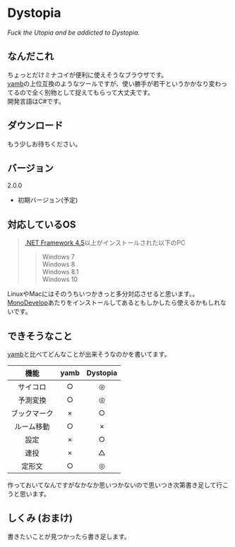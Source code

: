 # Dystopia
_Fuck the Utopia and be addicted to Dystopia._
## なんだこれ
ちょっとだけミナコイが便利に使えそうなブラウザです。  
[yamb](https://github.com/qu2/yamb)の上位互換のようなツールですが、使い勝手が若干というかかなり変わってるので全く別物として捉えてもらって大丈夫です。  
開発言語はC#です。
## ダウンロード
もう少しお待ちください。  
## バージョン
2.0.0  
* 初期バージョン(予定)

## 対応しているOS
> [.NET Framework 4.5](https://www.microsoft.com/ja-jp/download/details.aspx?id=30653)以上がインストールされた以下のPC
>> Windows 7  
Windows 8  
Windows 8.1  
Windows 10  

LinuxやMacにはそのうちいつかきっと多分対応させると思います。。  
[MonoDevelop](http://www.monodevelop.com/)あたりをインストールしてあるともしかしたら使えるかもしれないです。  
## できそうなこと
[yamb](https://github.com/qu2/yamb)と比べてどんなことが出来そうなのかを書いてます。  

|機能|yamb|Dystopia|  
|:--:|:--:|:--:|  
|サイコロ|○|◎|  
|予測変換|○|◎|  
|ブックマーク|×|○|  
|ルーム移動|○|×|  
|設定|×|○|  
|連投|×|△|  
|定形文|○|◎|  
作っておいてなんですがなかなか思いつかないので思いつき次第書き足して行こうと思います。  
## しくみ (おまけ)
書きたいことが見つかったら書き足します。
